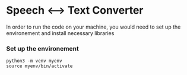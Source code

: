 # Speech <--> Text Converter

In order to run the code on your machine, you would need to set up the environement and install necessary libraries

### Set up the environement

```
python3 -m venv myenv
source myenv/bin/activate
```
